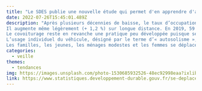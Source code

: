```yaml
---
title: "Le SDES publie une nouvelle étude qui permet d'en apprendre d'avantage sur le profil des covoitureurs "
date: 2022-07-26T15:45:01.489Z
description: "Après plusieurs décennies de baisse, le taux d’occupation des voitures en France se stabilise entre 2008 et 2019. 
Il augmente même légèrement (+ 1,2 %) sur longue distance. En 2019, 59 % des déplacements en voiture sont effectués à plusieurs. 
Le covoiturage reste en revanche une pratique peu développée puisque seuls 3 % des passagers déclarent avoir covoituré pour leurs déplacements en voiture. 
L’usage individuel du véhicule, désigné par le terme d’« autosolisme », majoritaire pour les déplacements en voiture de moins de 50 km, devient marginal au-delà de 500 km. Il est également beaucoup plus fréquent pour les déplacements professionnels que pour les déplacements récréatifs. 
Les familles, les jeunes, les ménages modestes et les femmes se déplacent plus souvent en voiture à plusieurs."
categories: 
  - veille
themes: 
  - tendances
img: https://images.unsplash.com/photo-1530685932526-48ec92998eaa?ixlib=rb-1.2.1&ixid=MnwxMjA3fDB8MHxwaG90by1wYWdlfHx8fGVufDB8fHx8&auto=format&fit=crop&w=870&q=80
link: https://www.statistiques.developpement-durable.gouv.fr/se-deplacer-en-voiture-seul-plusieurs-ou-en-covoiturage-0?rubrique=60&dossier=1345
---
```

